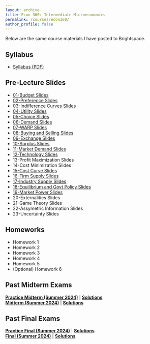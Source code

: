 ```yaml
---
layout: archive
title: Econ 360: Intermediate Microeconomics
permalink: /courses/econ360/
author_profile: false
---
```


Below are the same course materials I have posted to Brightspace.

## Syllabus
- <a href="/files/econ-360/Tatro Syllabus Summer 25.pdf" target="_blank" rel="noopener">Syllabus (PDF)</a>

## Pre-Lecture Slides
- <a href="/files/econ-360/slides/01- Budget.pdf" target="_blank" rel="noopener">01-Budget Slides</a>
- <a href="/files/econ-360/slides/02 - Preferences.pdf" target="_blank" rel="noopener">02-Preference Slides</a>
- <a href="/files/econ-360/slides/03 - Indifference Curves.pdf" target="_blank" rel="noopener">03-Indifference Curves Slides</a>
- <a href="/files/econ-360/slides/04- Utility.pdf" target="_blank" rel="noopener">04-Utility Slides</a>
- <a href="/files/econ-360/slides/05 - Choice.pdf" target="_blank" rel="noopener">05-Choice Slides</a>
- <a href="/files/econ-360/slides/06 - Demand.pdf" target="_blank" rel="noopener">06-Demand Slides</a>
- <a href="/files/econ-360/slides/07 - WARP.pdf" target="_blank" rel="noopener">07-WARP Slides</a>
- <a href="/files/econ-360/slides/08 - Buying and Selling.pdf" target="_blank" rel="noopener">08-Buying and Selling Slides</a>
- <a href="/files/econ-360/slides/09 - Exchange.pdf" target="_blank" rel="noopener">09-Exchange Slides</a>
- <a href="/files/econ-360/slides/10 - Surplus.pdf" target="_blank" rel="noopener">10-Surplus Slides</a>
- <a href="/files/econ-360/slides/11 - Market Demand.pdf" target="_blank" rel="noopener">11-Market Demand Slides</a>
- <a href="/files/econ-360/slides/12 - Technology.pdf" target="_blank" rel="noopener">12-Technology Slides</a>
- 13-Profit Maximization Slides
- 14-Cost Minimization Slides
- <a href="/files/econ-360/slides/15 - Cost Curves.pdf" target="_blank" rel="noopener">15-Cost Curve Slides</a>
- <a href="/files/econ-360/slides/16 - Firm Supply.pdf" target="_blank" rel="noopener">16-Firm Supply Slides</a>
- <a href="/files/econ-360/slides/17 - Industry Supply.pdf" target="_blank" rel="noopener">17-Industry Supply Slides</a>
- <a href="/files/econ-360/slides/18 - Equilibrium and Government Policies.pdf" target="_blank" rel="noopener">18-Equilibrium and Govt Policy Slides</a>
- <a href="/files/econ-360/slides/19 - Market Power.pdf" target="_blank" rel="noopener">19-Market Power Slides</a>
- 20-Externalities Slides
- 21-Game Theory Slides
- 22-Assymetric Information Slides
- 23-Uncertainty Slides

## Homeworks
- Homework 1
- Homework 2
- Homework 3
- Homework 4
- Homework 5
- (Optional) Homework 6

## Past Midterm Exams
<a href="link-to-midterm.pdf"><strong>Practice Midterm (Summer 2024)</strong></a> | <a href="link-to-solutions.pdf"><strong>Solutions</strong></a> <br>
<a href="link-to-midterm.pdf"><strong>Midterm (Summer 2024)</strong></a> | <a href="link-to-solutions.pdf"><strong>Solutions</strong></a>


## Past Final Exams
<a href="link-to-midterm.pdf"><strong>Practice Final (Summer 2024)</strong></a> | <a href="link-to-solutions.pdf"><strong>Solutions</strong></a> <br>
<a href="link-to-midterm.pdf"><strong>Final (Summer 2024)</strong></a> | <a href="link-to-solutions.pdf"><strong>Solutions</strong></a>